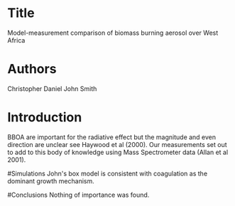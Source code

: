 # Title
Model-measurement comparison of biomass burning aerosol
over West Africa

# Authors
Christopher Daniel
John Smith

# Introduction
BBOA are important for the radiative effect
but the magnitude and even direction are unclear
see Haywood et al (2000).
Our measurements set out to add to this
body of knowledge using Mass Spectrometer data
(Allan et al 2001).

#Simulations
John's box model is consistent with coagulation
as the dominant growth mechanism.

#Conclusions
Nothing of importance was found.
